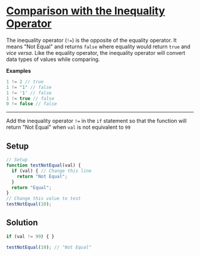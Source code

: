 # [Comparison with the Inequality Operator](https://learn.freecodecamp.org/javascript-algorithms-and-data-structures/basic-javascript/comparison-with-the-inequality-operator)

The inequality operator (`!=`) is the opposite of the equality operator. It means "Not Equal" and returns `false` where equality would return `true` and _vice versa_. Like the equality operator, the inequality operator will convert data types of values while comparing.

**Examples**

```js
1 != 2 // true
1 != "1" // false
1 != '1' // false
1 != true // false
0 != false // false
```

---

Add the inequality operator `!=` in the `if` statement so that the function will return "Not Equal" when `val` is not equivalent to `99`

## Setup

```js
// Setup
function testNotEqual(val) {
  if (val) { // Change this line
    return "Not Equal";
  }
  return "Equal";
}
// Change this value to test
testNotEqual(10);
```

## Solution

```js
if (val != 99) { }

testNotEqual(10); // "Not Equal"
```